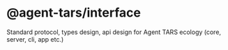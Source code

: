 # @agent-tars/interface

Standard protocol, types design, api design for Agent TARS ecology (core, server, cli, app etc.)

